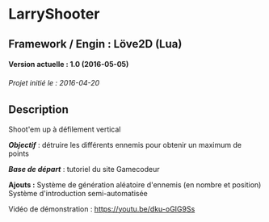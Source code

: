 # LarryShooter
## Framework / Engin : Löve2D (Lua)
#### Version actuelle : 1.0 (2016-05-05)
###### Projet initié le : 2016-04-20

## Description
Shoot'em up à défilement vertical

___Objectif___ : détruire les différents ennemis pour obtenir un maximum de points

___Base de départ___ : tutoriel du site Gamecodeur

__Ajouts :__
Système de génération aléatoire d'ennemis (en nombre et position)
Système d'introduction semi-automatisée

Vidéo de démonstration : https://youtu.be/dku-oGIG9Ss
